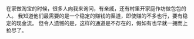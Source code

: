 在家做淘宝的时候，很多人向我来询问，有亲戚，还有村里开家庭作坊做包包的人。
我知道他们最需要的是一个稳定的赚钱的渠道，即使赚的不多也行，要有稳定的现金流。
但令人遗憾的是，这样的通道是不存在的，假如有也早就一拥而上抢尽了。

